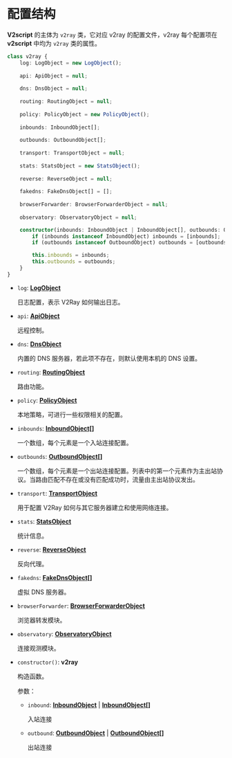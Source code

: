 # 配置结构

**V2script** 的主体为 `v2ray` 类，它对应 v2ray 的配置文件，v2ray 每个配置项在 **v2script** 中均为 `v2ray` 类的属性。

```typescript
class v2ray {
    log: LogObject = new LogObject();
    
    api: ApiObject = null;
    
    dns: DnsObject = null;
    
    routing: RoutingObject = null;
    
    policy: PolicyObject = new PolicyObject();
    
    inbounds: InboundObject[];
    
    outbounds: OutboundObject[];
    
    transport: TransportObject = null;
    
    stats: StatsObject = new StatsObject();
    
    reverse: ReverseObject = null;
    
    fakedns: FakeDnsObject[] = [];
    
    browserForwarder: BrowserForwarderObject = null;
    
    observatory: ObservatoryObject = null;

    constructor(inbounds: InboundObject | InboundObject[], outbounds: OutboundObject | OutboundObject[]) {
        if (inbounds instanceof InboundObject) inbounds = [inbounds];
        if (outbounds instanceof OutboundObject) outbounds = [outbounds];

        this.inbounds = inbounds;
        this.outbounds = outbounds;
    }
}
```

* `log`: **[LogObject](/advanced/Log.md#LogObject)**

  日志配置，表示 V2Ray 如何输出日志。

* `api`: **[ApiObject](/advanced/Api.md#ApiObject)**

  远程控制。

* `dns`: **[DnsObject](/advanced/Dns.md#DnsObject)**
  
  内置的 DNS 服务器，若此项不存在，则默认使用本机的 DNS 设置。

* `routing`: **[RoutingObject](/advanced/Routing.md#RoutingObject)**

  路由功能。

* `policy`: **[PolicyObject](/advanced/Policy.md#PolicyObject)**

  本地策略，可进行一些权限相关的配置。

* `inbounds`: **[InboundObject[]](/advanced/Inbounds.md#InboundObject)**

  一个数组，每个元素是一个入站连接配置。

* `outbounds`: **[OutboundObject[]](/advanced/Outbounds.md#OutboundObject)**

  一个数组，每个元素是一个出站连接配置。列表中的第一个元素作为主出站协议。当路由匹配不存在或没有匹配成功时，流量由主出站协议发出。

* `transport`: **[TransportObject](/advanced/Transport.md#TransportObject)**

  用于配置 V2Ray 如何与其它服务器建立和使用网络连接。

* `stats`: **[StatsObject](/advanced/Stats.md#StatsObject)**

  统计信息。

* `reverse`: **[ReverseObject](/advanced/Reverse.md#ReverseObject)**

  反向代理。

* `fakedns`: **[FakeDnsObject[]](/advanced/FakeDNS.md#FakeDnsObject)**

  虚拟 DNS 服务器。

* `browserForwarder`: **[BrowserForwarderObject](/advanced/BrowserForwarder.md#BrowserForwarderObject)**

  浏览器转发模块。

* `observatory`: **[ObservatoryObject](/advanced/Observatory.md#ObservatoryObject)**

  连接观测模块。

* `constructor()`: **v2ray**

  构造函数。

  参数：

  * `inbound`: **[InboundObject](/advanced/Inbounds.md#InboundObject)** | **[InboundObject[]](/advanced/Inbounds.md#InboundObject)**
  
    入站连接
  
  * `outbound`: **[OutboundObject](/advanced/outbounds.md#OutboundObject)** | **[OutboundObject[]](/advanced/outbounds.md#OutboundObject)**
  
    出站连接
